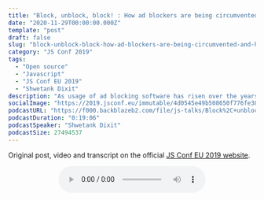 ```yaml
---
title: "Block, unblock, block! : How ad blockers are being circumvented, and how they are fighting back. | JSConf EU 2019"
date: "2020-11-29T00:00:00.000Z"
template: "post"
draft: false
slug: "block-unblock-block-how-ad-blockers-are-being-circumvented-and-how-they-are-fighting-back"
category: "JS Conf 2019"
tags:
  - "Open source"
  - "Javascript"
  - "JS Conf EU 2019"
  - "Shwetank Dixit"
description: "As usage of ad blocking software has risen over the years, an entire micro-industry has popped up catering to publishers - promising to get around the ad blocker and show ads to users of ad blocking software. Some of these techniques rely on browser bugs, or limitations of browser extensions and some are just extremely creative ways to get around ad-blockers. This has forced ad blockers to come up with their own ingenious ways to counter and block the circumvented ads. In this talk, we’ll go over some of the techniques used in this cat and mouse game between ad blocking extensions and the people who want to circumvent them. It’s a fascinating peek into a world very few people seem to know."
socialImage: "https://2019.jsconf.eu/immutable/4d0545e49b508650f776fe389d5de54d11d5221e/images/cms/shwetank-dixit-28cd901a-1000-square.jpg"
podcastURL: "https://f000.backblazeb2.com/file/js-talks/Block%2C+unblock%2C+block!+How+ad+blockers+are+being+circumvented+by+Shwetank+Dixit+JSConf+EU+2019.mp3"
podcastDuration: "0:19:06"
podcastSpeaker: "Shwetank Dixit"
podcastSize: 27494537
---
```


Original post, video and transcript on the official [JS Conf EU 2019 website](https://2019.jsconf.eu/shwetank-dixit/block-unblock-block-how-ad-blockers-are-being-circumvented-and-how-they-are-fighting-back.html).

<!-- End of podcast preview -->

<div style="text-align: center">
	<audio controls="controls">
		<source type="audio/mp3" src="https://f000.backblazeb2.com/file/js-talks/Block%2C+unblock%2C+block!+How+ad+blockers+are+being+circumvented+by+Shwetank+Dixit+JSConf+EU+2019.mp3"></source>
		<p>Your browser does not support the audio element.</p>
	</audio>
</div>